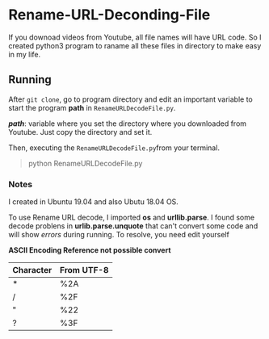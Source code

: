 # Rename-URL-Deconding-File
If you downoad  videos from Youtube, all file names will have URL code. So I created python3 program to raname all these files in directory to make easy in my life.

## Running

After `git clone`, go to program directory and edit an important variable to start the program **path** in `RenameURLDecodeFile.py`.

***path***: variable where you set the directory where you downloaded from Youtube. Just copy the directory and set it.

Then, executing the `RenameURLDecodeFile.py`from your terminal.
> python RenameURLDecodeFile.py

### Notes

I created in Ubuntu 19.04 and  also Ubutu 18.04 OS.

To use Rename URL decode, I imported **os** and **urllib.parse**. I found some decode problens in **urlib.parse.unquote** that can't convert some code and will show *errors* during running. To resolve, you need edit yourself

**ASCII Encoding Reference not possible convert**

| Character | From UTF-8 |
| --- | --- |
| * | %2A |
| / | %2F |
| " | %22 |
| ? | %3F |

